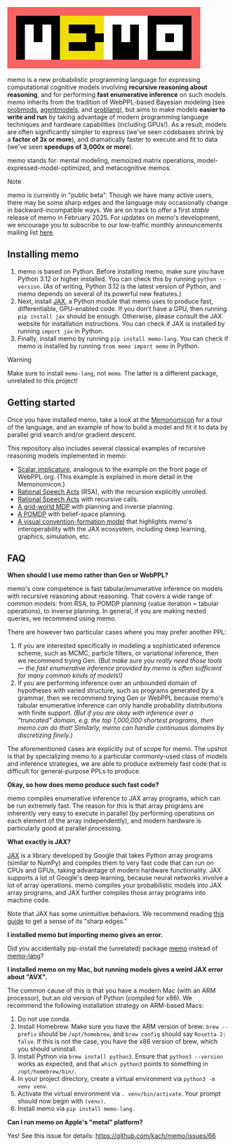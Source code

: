 ![memo's logo](./assets/logo.png)

memo is a new probabilistic programming language for expressing computational cognitive models involving **recursive reasoning about reasoning**, and for performing **fast enumerative inference** on such models. memo inherits from the tradition of WebPPL-based Bayesian modeling (see [probmods](http://probmods.org/), [agentmodels](https://agentmodels.org/), and [problang](https://www.problang.org/)), but aims to make models **easier to write and run** by taking advantage of modern programming language techniques and hardware capabilities (including GPUs!). As a result, models are often significantly simpler to express (we've seen codebases shrink by a **factor of 3x or more**), and dramatically faster to execute and fit to data (we've seen **speedups of 3,000x or more**).

memo stands for: mental modeling, memoized matrix operations, model-expressed-model-optimized, and metacognitive memos.

> [!NOTE]
> memo is currently in "public beta". Though we have many active users, there may be some sharp edges and the language may occasionally change in backward-incompatible ways. We are on track to offer a first _stable_ release of memo in February 2025. For updates on memo's development, we encourage you to subscribe to our low-traffic monthly announcements mailing list [here](https://lists.csail.mit.edu/mailman/listinfo/memo-lang).

## Installing memo

1. memo is based on Python. Before installing memo, make sure you have Python 3.12 or higher installed. You can check this by running `python --version`. (As of writing, Python 3.12 is the latest version of Python, and memo depends on several of its powerful new features.)
2. Next, install [JAX](https://github.com/google/jax), a Python module that memo uses to produce fast, differentiable, GPU-enabled code. If you don't have a GPU, then running `pip install jax` should be enough. Otherwise, please consult the JAX website for installation instructions. You can check if JAX is installed by running `import jax` in Python.
3. Finally, install memo by running `pip install memo-lang`. You can check if memo is installed by running `from memo import memo` in Python.
> [!WARNING]
> Make sure to install `memo-lang`, not `memo`. The latter is a different package, unrelated to this project!

## Getting started

Once you have installed memo, take a look at the [Memonomicon](./Memonomicon.ipynb) for a tour of the language, and an example of how to build a model and fit it to data by parallel grid search and/or gradient descent.

This repository also includes several classical examples of recursive reasoning models implemented in memo:
- [Scalar implicature](./demo/demo-scalar.py), analogous to the example on the front page of WebPPL.org. (This example is explained in more detail in the Memonomicon.)
- [Rational Speech Acts](./demo/demo-rsa.py) (RSA), with the recursion explicitly unrolled.
- [Rational Speech Acts](./demo/demo-rsa-recursive.py) with recursive calls.
- [A grid-world MDP](./demo/demo-grid.py) with planning and inverse planning.
- [A POMDP](./demo/demo-pomdp.py) with belief-space planning.
- [A visual convention-formation model](./demo/demo-7segment.ipynb) that
  highlights memo's interoperability with the JAX ecosystem, including deep
  learning, graphics, simulation, etc.

## FAQ

**When should I use memo rather than Gen or WebPPL?**

memo's core competence is fast tabular/enumerative inference on models with recursive reasoning about reasoning. That covers a wide range of common models: from RSA, to POMDP planning (value iteration = tabular operations), to inverse planning. In general, if you are making nested queries, we recommend using memo.

There are however two particular cases where you may prefer another PPL:
1. If you are interested specifically in modeling a sophisticated inference scheme, such as MCMC, particle filters, or variational inference, then we recommend trying Gen. _(But make sure you really need those tools — the fast enumerative inference provided by memo is often sufficient for many common kinds of models!)_
2. If you are performing inference over an unbounded domain of hypotheses with varied structure, such as programs generated by a grammar, then we recommend trying Gen or WebPPL because memo's tabular enumerative inference can only handle probability distributions with finite support. _(But if you are okay with inference over a "truncated" domain, e.g. the top 1,000,000 shortest programs, then memo can do that! Similarly, memo can handle continuous domains by discretizing finely.)_

The aforementioned cases are explicitly out of scope for memo. The upshot is that by specializing memo to a particular commonly-used class of models and inference strategies, we are able to produce extremely fast code that is difficult for general-purpose PPLs to produce.

**Okay, so how does memo produce such fast code?**

memo compiles enumerative inference to JAX array programs, which can be run extremely fast. The reason for this is that array programs are inherently very easy to execute in parallel (by performing operations on each element of the array independently), and modern hardware is particularly good at parallel processing.

**What exactly is JAX?**

[JAX](https://github.com/google/jax) is a library developed by Google that takes Python array programs (similar to NumPy) and compiles them to very fast code that can run on CPUs and GPUs, taking advantage of modern hardware functionality. JAX supports a lot of Google's deep learning, because neural networks involve a lot of array operations. memo compiles your probabilistic models into JAX array programs, and JAX further compiles those array programs into machine code.

Note that JAX has some unintuitive behaviors. We recommend reading [this guide](https://jax.readthedocs.io/en/latest/notebooks/Common_Gotchas_in_JAX.html) to get a sense of its "sharp edges."

**I installed memo but importing memo gives an error.**

Did you accidentally pip-install the (unrelated) package [memo](https://pypi.org/project/memo/) instead of [memo-lang](https://pypi.org/project/memo-lang/)?

**I installed memo on my Mac, but running models gives a weird JAX error about "AVX".**

The common cause of this is that you have a modern Mac (with an ARM processor), but an old version of Python (compiled for x86). We recommend the following installation strategy on ARM-based Macs:
1. Do not use conda.
2. Install Homebrew. Make sure you have the ARM version of brew: `brew --prefix` should be `/opt/homebrew`, and `brew config` should say `Rosetta 2: false`. If this is not the case, you have the x86 version of brew, which you should uninstall.
3. Install Python via `brew install python3`. Ensure that `python3 --version` works as expected, and that `which python3` points to something in `/opt/homebrew/bin/`.
4. In your project directory, create a virtual environment via `python3 -m venv venv`.
5. Activate the virtual environment via `. venv/bin/activate`. Your prompt should now begin with `(venv)`.
6. Install memo via `pip install memo-lang`.

**Can I run memo on Apple's "metal" platform?**

Yes! See this issue for details: https://github.com/kach/memo/issues/66
